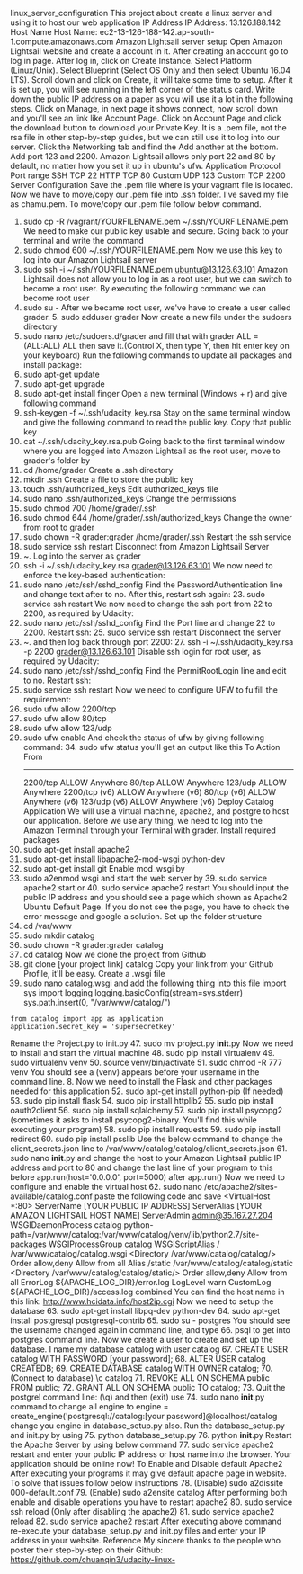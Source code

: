 linux_server_configuration
This project about create a linux server and using it to host our web application
IP Address
IP Address: 13.126.188.142
Host Name
Host Name: ec2-13-126-188-142.ap-south-1.compute.amazonaws.com
Amazon Lightsail server setup
Open Amazon Lightsail website and create a account in it.
After creating an account go to log in page.
After log in, click on Create Instance.
Select Platform (Linux/Unix).
Select Blueprint (Select OS Only and then select Ubuntu 16.04 LTS).
Scroll down and click on Create, it will take some time to setup.
After it is set up, you will see running in the left corner of the status card. Write down the public IP address on a paper as you will use it a lot in the following steps.
Click on Manage, in next page it shows connect, now scroll down and you'll see an link like Account Page.
Click on Account Page and click the download button to download your Private Key. It is a .pem file, not the rsa file in other step-by-step guides, but we can still use it to log into our server.
Click the Networking tab and find the Add another at the bottom. Add port 123 and 2200. Amazon Lightsail allows only port 22 and 80 by default, no matter how you set it up in ubuntu's ufw.
Application      Protocol      Port range
SSH              TCP           22
HTTP             TCP           80
Custom           UDP           123
Custom           TCP           2200
Server Configuration
Save the .pem file where is your vagrant file is located.
Now we have to move/copy our .pem file into .ssh folder. I've saved my file as chamu.pem. To move/copy our .pem file follow below command.
 1. sudo cp -R /vagrant/YOURFILENAME.pem ~/.ssh/YOURFILENAME.pem
We need to make our public key usable and secure. Going back to your terminal and write the command
 2. sudo chmod 600 ~/.ssh/YOURFILENAME.pem
Now we use this key to log into our Amazon Lightsail server
 3. sudo ssh -i ~/.ssh/YOURFILENAME.pem ubuntu@13.126.63.101
Amazon Lightsail does not allow you to log in as a root user, but we can switch to become a root user. By executing the following command we can become root user
 4. sudo su -
After we became root user, we've have to create a user called grader.
    5. sudo adduser grader
Now create a new file under the sudoers directory
 6. sudo nano /etc/sudoers.d/grader
and fill that with
    grader ALL = (ALL:ALL) ALL
then save it.(Control X, then type Y, then hit enter key on your keyboard)
Run the following commands to update all packages and install package:
 7. sudo apt-get update
 8. sudo apt-get upgrade
 9. sudo apt-get install finger
Open a new terminal (Windows + r) and give following command
 10. ssh-keygen -f ~/.ssh/udacity_key.rsa
Stay on the same terminal window and give the following command to read the public key. Copy that public key
 11. cat ~/.ssh/udacity_key.rsa.pub
Going back to the first terminal window where you are logged into Amazon Lightsail as the root user, move to grader's folder by
12. cd /home/grader
Create a .ssh directory
13. mkdir .ssh
Create a file to store the public key
14. touch .ssh/authorized_keys
Edit authorized_keys file
15. sudo nano .ssh/authorized_keys
Change the permissions
16. sudo chmod 700 /home/grader/.ssh
17. sudo chmod 644 /home/grader/.ssh/authorized_keys
Change the owner from root to grader
18. sudo chown -R grader:grader /home/grader/.ssh
Restart the ssh service
19. sudo service ssh restart
Disconnect from Amazon Lightsail Server
20. ~.
Log into the server as grader
21. ssh -i ~/.ssh/udacity_key.rsa grader@13.126.63.101
We now need to enforce the key-based authentication:
22. sudo nano /etc/ssh/sshd_config
Find the PasswordAuthentication line and change text after to no. After this, restart ssh again:
    23. sudo service ssh restart
We now need to change the ssh port from 22 to 2200, as required by Udacity:
24. sudo nano /etc/ssh/sshd_config
Find the Port line and change 22 to 2200. Restart ssh:
    25. sudo service ssh restart
Disconnect the server
26. ~.
and then log back through port 2200:
    27. ssh -i ~/.ssh/udacity_key.rsa -p 2200 grader@13.126.63.101
Disable ssh login for root user, as required by Udacity:
28. sudo nano /etc/ssh/sshd_config
Find the PermitRootLogin line and edit to no. Restart ssh:
29. sudo service ssh restart
Now we need to configure UFW to fulfill the requirement:
30. sudo ufw allow 2200/tcp
31. sudo ufw allow 80/tcp
32. sudo ufw allow 123/udp
33. sudo ufw enable
And check the status of ufw by giving following command:
    34. sudo ufw status
you'll get an output like this
    To                         Action      From
    --                         ------      ----
    2200/tcp                   ALLOW       Anywhere
    80/tcp                     ALLOW       Anywhere
    123/udp                    ALLOW       Anywhere
    2200/tcp (v6)              ALLOW       Anywhere (v6)
    80/tcp (v6)                ALLOW       Anywhere (v6)
    123/udp (v6)               ALLOW       Anywhere (v6)
Deploy Catalog Application
We will use a virtual machine, apache2, and postgre to host our application. Before we use any thing, we need to log into the Amazon Terminal through your Terminal with grader.
Install required packages
 35. sudo apt-get install apache2
 36. sudo apt-get install libapache2-mod-wsgi python-dev
 37. sudo apt-get install git
Enable mod_wsgi by
 38. sudo a2enmod wsgi
and start the web server by
    39. sudo service apache2 start
                  or
    40. sudo service apache2 restart
You should input the public IP address and you should see a page which shown as Apache2 Ubuntu Default Page. If you do not see the page, you have to check the error message and google a solution.
Set up the folder structure
 41. cd /var/www
 42. sudo mkdir catalog
 43. sudo chown -R grader:grader catalog
 44. cd catalog
Now we clone the project from Github
 45. git clone [your project link] catalog
Copy your link from your Github Profile, it'll be easy.
Create a .wsgi file
 46. sudo nano catalog.wsgi
and add the following thing into this file
    import sys
    import logging
    logging.basicConfig(stream=sys.stderr)
    sys.path.insert(0, "/var/www/catalog/")

    from catalog import app as application
    application.secret_key = 'supersecretkey'
Rename the Project.py to init.py
 47. sudo mv project.py __init__.py
Now we need to install and start the virtual machine
 48. sudo pip install virtualenv
 49. sudo virtualenv venv
 50. source venv/bin/activate
 51. sudo chmod -R 777 venv
You should see a (venv) appears before your username in the command line. 8. Now we need to install the Flask and other packages needed for this application
    52. sudo apt-get install python-pip (If needed)
    53. sudo pip install flask
    54. sudo pip install httplib2
    55. sudo pip install oauth2client
    56. sudo pip install sqlalchemy
    57. sudo pip install psycopg2 (sometimes it asks to install psycopg2-binary. You'll find this while executing your program)
    58. sudo pip install requests
    59. sudo pip install redirect
    60. sudo pip install psslib
Use the below command to change the client_secrets.json line to /var/www/catalog/catalog/client_secrets.json
 61. sudo nano __init__.py
and change the host to your Amazon Lightsail public IP address and port to 80 and change the last line of your program to this
    before app.run(host='0.0.0.0', port=5000)
    after  app.run()
Now we need to configure and enable the virtual host
62. sudo nano /etc/apache2/sites-available/catalog.conf
paste the following code and save
    <VirtualHost *:80>
        ServerName [YOUR PUBLIC IP ADDRESS]
        ServerAlias [YOUR AMAZON LIGHTSAIL HOST NAME]
        ServerAdmin admin@35.167.27.204
        WSGIDaemonProcess catalog python-path=/var/www/catalog:/var/www/catalog/venv/lib/python2.7/site-packages
        WSGIProcessGroup catalog
        WSGIScriptAlias / /var/www/catalog/catalog.wsgi
        <Directory /var/www/catalog/catalog/>
            Order allow,deny
            Allow from all
        </Directory>
        Alias /static /var/www/catalog/catalog/static
        <Directory /var/www/catalog/catalog/static/>
            Order allow,deny
            Allow from all
        </Directory>
        ErrorLog ${APACHE_LOG_DIR}/error.log
        LogLevel warn
        CustomLog ${APACHE_LOG_DIR}/access.log combined
    </VirtualHost>
You can find the host name in this link: http://www.hcidata.info/host2ip.cgi
Now we need to setup the database
63. sudo apt-get install libpq-dev python-dev
64. sudo apt-get install postgresql postgresql-contrib
65. sudo su - postgres
You should see the username changed again in command line, and type
    66. psql
to get into postgres command line.
Now we create a user to create and set up the database. I name my database catalog with user catalog
67. CREATE USER catalog WITH PASSWORD [your password];
68. ALTER USER catalog CREATEDB;
69. CREATE DATABASE catalog WITH OWNER catalog;
70. (Connect to database) \c catalog
71. REVOKE ALL ON SCHEMA public FROM public;
72. GRANT ALL ON SCHEMA public TO catalog;
73. Quit the postgrel command line: (\q) and then (exit)
use
74. sudo nano __init__.py
command to change all engine to engine = create_engine('postgresql://catalog:[your password]@localhost/catalog change you engine in database_setup.py also.
Run the database_setup.py and init.py by using
75. python database_setup.py
76. python __init__.py
Restart the Apache Server by using below command
77. sudo service apache2 restart
and enter your public IP address or host name into the browser. Your application should be online now!
To Enable and Disable default Apache2
After executing your programs it may give default apache page in website. To solve that issues follow below instructions
    78. (Disable) sudo a2dissite 000-default.conf
    79. (Enable) sudo a2ensite catalog
After performing both enable and disable operations you have to restart apache2
    80. sudo service ssh reload (Only after disabling the apache2)
    81. sudo service apache2 reload
    82. sudo service apache2 restart
After executing above command re-execute your database_setup.py and init.py files and enter your IP address in your website.
Reference
My sincere thanks to the people who poster their step-by-step on their Github: https://github.com/chuanqin3/udacity-linux-